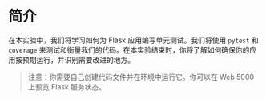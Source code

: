 # 简介

在本实验中，我们将学习如何为 Flask 应用编写单元测试。我们将使用 `pytest` 和 `coverage` 来测试和衡量我们的代码。在本实验结束时，你将了解如何确保你的应用按预期运行，并识别需要改进的地方。

> 注意：你需要自己创建代码文件并在环境中运行它。你可以在 Web 5000 上预览 Flask 服务状态。
